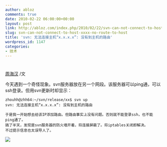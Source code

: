 ```yaml
---
author: abloz
comments: true
date: 2010-02-22 06:00:00+00:00
layout: post
link: http://abloz.com/index.php/2010/02/22/svn-can-not-connect-to-host-xxxx-no-route-to-host/
slug: svn-can-not-connect-to-host-xxxx-no-route-to-host
title: 'svn: 无法连接主机“x.x.x.x”: 没有到主机的路由'
wordpress_id: 1147
categories:
- 技术
---
```


#  					 				

				

 					  					  					

[周海汉](http://blog.csdn.net/ablo_zhou) /文

今天遇到一个奇怪现象。svn服务器放在另一个网段。该服务器可以ping通，可以ssh登录。但用svn更新时却显示：
    
    zhouhh@zhh64:~/svn/release/xx$ svn up
    svn: 无法连接主机“x.x.x.x”: 没有到主机的路由
    
    于是我一开始想去给该IP添加路由。但路由事实上没有问题。否则就不能登录ssh，也不能ping通了。
    搞了半天，发现是svn服务器的防火墙开着，将连接屏蔽了。将iptables关闭即解决。
    不过提示信息也太误导人了。

  
  


![](http://img.zemanta.com/pixy.gif?x-id=50a05a97-2439-804a-9960-d080e16f707f)
